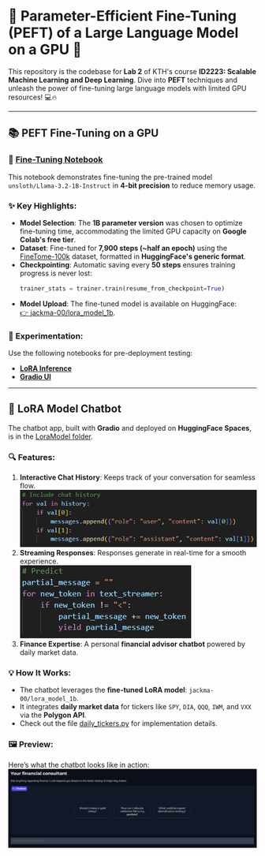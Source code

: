 # 🚀 Parameter-Efficient Fine-Tuning (PEFT) of a Large Language Model on a GPU 🌟  

This repository is the codebase for **Lab 2** of KTH's course **ID2223: Scalable Machine Learning and Deep Learning**. Dive into **PEFT** techniques and unleash the power of fine-tuning large language models with limited GPU resources! 💻🔥  

---

## 📚 PEFT Fine-Tuning on a GPU  

### 🔗 [Fine-Tuning Notebook](./peft_finetuning.ipynb)  

This notebook demonstrates fine-tuning the pre-trained model `unsloth/Llama-3.2-1B-Instruct` in **4-bit precision** to reduce memory usage.  

### ✨ Key Highlights:  
- **Model Selection**: The **1B parameter version** was chosen to optimize fine-tuning time, accommodating the limited GPU capacity on **Google Colab's free tier**.  
- **Dataset**: Fine-tuned for **7,900 steps (~half an epoch)** using the [FineTome-100k](https://huggingface.co/datasets/mlabonne/FineTome-100k) dataset, formatted in **HuggingFace's generic format**.  
- **Checkpointing**: Automatic saving every **50 steps** ensures training progress is never lost:  
  ```python  
  trainer_stats = trainer.train(resume_from_checkpoint=True)  
  ```  
- **Model Upload**: The fine-tuned model is available on HuggingFace:  
  [👉 jackma-00/lora_model_1b](https://huggingface.co/jackma-00/lora_model_1b).  

### 🧪 Experimentation:  
Use the following notebooks for pre-deployment testing:  
- **[LoRA Inference](./lora_inference.ipynb)**  
- **[Gradio UI](./gradio_ui.ipynb)**  

---

## 🤖 LoRA Model Chatbot  

The chatbot app, built with **Gradio** and deployed on **HuggingFace Spaces**, is in the [LoraModel folder](./LoraModel/).  

### 🔍 Features:  
1. **Interactive Chat History**: Keeps track of your conversation for seamless flow.  
   ![Chat History](./docs/image-1.png)  
2. **Streaming Responses**: Responses generate in real-time for a smooth experience.  
   ![Streaming Demo](./docs/image-2.png)  
3. **Finance Expertise**: A personal **financial advisor chatbot** powered by daily market data.  

### 💡 How It Works:  
- The chatbot leverages the **fine-tuned LoRA model**: `jackma-00/lora_model_1b`.  
- It integrates **daily market data** for tickers like `SPY`, `DIA`, `QQQ`, `IWM`, and `VXX` via the **Polygon API**.  
- Check out the file [daily_tickers.py](./LoraModel/daily_tickers.py) for implementation details.  

### 🖼️ Preview:  
Here’s what the chatbot looks like in action:  
![Chatbot Demo](./docs/image.png)

